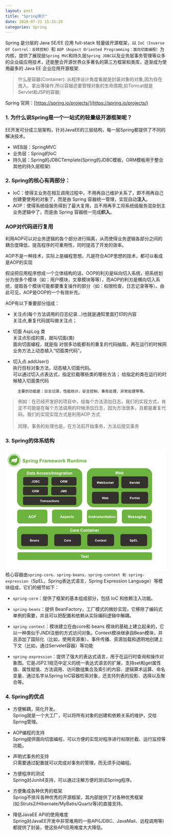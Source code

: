 ```yaml
---
layout: post
title: "Spring简介"
date: 2020-07-21 15:33:29
categories: Spring
---
```

Spring 是分层的 Java SE/EE 应用 full-stack 轻量级开源框架，以 `IoC（Inverse Of Control：反转控制）`和 `AOP（Aspect Oriented Programming：面向切面编程）`为内核，提供了展现层`Spring MVC`和持久层`Spring JDBC`以及业务层事务管理等众多的企业级应用技术，还能整合开源世界众多著名的第三方框架和类库，逐渐成为使用最多的 Java EE 企业应用开源框架.


> 什么是容器(Container): 从程序设计角度看就是封装对象的对象,因为存在放入、拿出等操作,所以容器还要管理对象的生命周期,如Tomcat就是Servlet和JSP的容器;

Spring 官网：[https://spring.io/projects/](https://spring.io/projects/)

### 1. 为什么说Spring是一个一站式的轻量级开源框架呢？
EE开发可分成三层架构，针对JavaEE的三层结构，每一层Spring都提供了不同的解决技术。
+ WEB层：SpringMVC
+ 业务层：Spring的IoC
+ 持久层：Spring的JDBCTemplate(Spring的JDBC模板，ORM模板用于整合其他的持久层框架)<br>
### 2. Spring的核心有两部分：
+ IoC：使得主业务在相互调用过程中，不用再自己维护关系了，即不用再自己创建要使用的对象了，而是由 Spring 容器统一管理，实现自动**注入**。
+ AOP：使得系统级服务得到了最大复用，且不用再手工将系统级服务混杂到主业务逻辑中了，而是由 Spring 容器统一完成**织入**。<br>
### AOP对代码进行复用
利用AOP可以对业务逻辑的各个部分进行隔离，从而使得业务逻辑各部分之间的耦合度降低，提高程序的可重用性，同时提高了开发的效率。

AOP不是一种技术，实际上是编程思想。凡是符合AOP思想的技术，都可以看成是AOP的实现

假设把应用程序想成一个立体结构的话，OOP的利刃是纵向切入系统，把系统划分为很多个模块（如：用户模块，文章模块等等），而AOP的利刃是横向切入系统，提取各个模块可能都要重复操作的部分（如：权限检查，日志记录等等）。由此可见，AOP是OOP的一个有效补充。

AOP有以下重要部分组成：
+ 关注点(每个方法调用的日志纪录...)也就是通知里面打印的内容<br>
关注点,重复代码就叫做关注点；
+ 切面    AspLog 类<br>
关注点形成的类，就叫切面(类)<br>
面向切面编程，就是指 对很多功能都有的重复的代码抽取，再在运行的时候网业务方法上动态植入“切面类代码”。
+ 切入点   addUser()<br>
执行目标对象方法，动态植入切面代码。<br>
可以通过切入点表达式，指定拦截哪些类的哪些方法； 给指定的类在运行的时候植入切面类代码

        主要的功能是：日志记录，性能统计，安全控制，事务处理，异常处理等等。

>例如：在已经开发好的项目中，给每个方法添加日志，我们的实现方式，肯定不可能是在每个方法调用的时候添加日志，因为方法很多，且都是重复代码，我们的实现实现方式是利用AOP 方式<br><br>
同理，事务的处理也是，在方法前开始事务，方法后提交事务

### 3. Spring的体系结构
![图片](https://raw.githubusercontent.com/huteng-dev/huteng-dev.github.io/master/img/spring.png)<br>
核心容器由`spring-core，spring-beans，spring-context 和 spring-expression`（SpEL，Spring表达式语言，Spring Expression Language）等模块组成，它们的细节如下：

+ `spring-core`：提供了框架的基本组成部分，包括 IoC 和依赖注入功能。

+ `spring-beans`：提供 BeanFactory，工厂模式的微妙实现，它移除了编码式单例的需要，并且可以把配置和依赖从实际编码逻辑中解耦。

+ `spring-context`：模块建立在由core和 beans 模块的基础上建立起来的，它以一种类似于JNDI注册的方式访问对象。Context模块继承自Bean模块，并且添加了国际化（比如，使用资源束）、事件传播、资源加载和透明地创建上下文（比如，通过Servelet容器）等功能

+ `spring-expression`：提供了强大的表达式语言，用于在运行时查询和操作对象图。它是JSP2.1规范中定义的统一表达式语言的扩展，支持set和get属性值、属性赋值、方法调用、访问数组集合及索引的内容、逻辑算术运算、命名变量、通过名字从Spring IoC容器检索对象，还支持列表的投影、选择以及聚合等。
### 4. Spring的优点
+ 方便解耦，简化开发。<br>
Spring就是一个大工厂，可以将所有对象的创建和依赖关系的维护，交给Spring管理。

+ AOP编程的支持<br>
Spring提供面向切面编程，可以方便的实现对程序进行权限拦截、运行监控等功能。

+ 声明式事务的支持<br>
只需要通过配置就可以完成对事务的管理，而无须手动编程。

+ 方便程序的测试<br>
Spring对Junit4支持，可以通过注解方便的测试Spring程序。

+ 方便集成各种优秀的框架<br>
Spring不排斥各种优秀的开源框架，其内部提供了对各种优秀框架(如:Struts2/Hibernate/MyBatis/Quartz等)的直接支持。

+ 降低JavaEE API的使用难度<br>
Spring对JavaEE开发中非常难用的一些API(JDBC、JavaMail、远程调用等)都提供了封装，使这些API应用难度大大降低。
